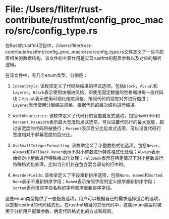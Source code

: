 # File: /Users/fliter/rust-contribute/rustfmt/config_proc_macro/src/config_type.rs

在Rust的rustfmt项目中，/Users/fliter/rust-contribute/rustfmt/config_proc_macro/src/config_type.rs文件定义了一些与配置相关的数据结构。该文件的主要作用是实现rustfmt的配置参数以及对应的解析逻辑。

在该文件中，有几个enum类型，分别是：

1. `IndentStyle`: 该枚举定义了代码块缩进的样式选项，包括`Block`，`Visual`和`Layered`。`Block`表示使用块缩进风格，即使用固定数量的空格缩进每一层代码块；`Visual`表示使用可视化缩进风格，按照代码的视觉对齐进行缩进；`Layered`表示使用分层缩进风格，根据代码的层次结构进行缩进。

2. `WidthHeuristics`: 该枚举定义了代码行的宽度启发式选项，包括`MaxWidth`和`Percent`. `MaxWidth`表示最大宽度启发式选项，可以设置代码行的最大宽度，超过该宽度的代码将被换行；`Percent`表示百分比启发式选项，可以设置代码行宽度相对于屏幕宽度的百分比。

3. `UseSmallIntegerFormatting`: 该枚举定义了小整数格式化选项，包括`Never`、`Always`和`FallBack`. `Never`表示不对小整数进行特殊格式化处理；`Always`表示始终对小整数进行特殊格式化处理；`FallBack`表示在特定情况下对小整数进行特殊格式化处理，比如当它们处在包含混合语句的行中时。

4. `ReorderFields`: 该枚举定义了字段重新排序选项，包括`None`、`Named`和`Sorted`. `None`表示不重新排序字段；`Named`表示按照字段的定义顺序重新排序字段；`Sorted`表示按照字段名称的字母顺序重新排序字段。

这些enum类型提供了一些配置选项，用户可以根据自己的需求选择适合的选项，以定制rustfmt的代码格式化。在rustfmt项目的其他代码中，这些enum类型将被用于分析用户配置参数，确定代码格式化的方式和规则。

